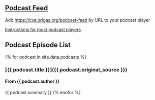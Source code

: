 ## [Podcast Feed](https://cva.origas.org/podcast-feed)
Add https://cva.origas.org/podcast-feed by URL to your podcast player

[Instructions for most podcast players](https://medium.com/@joshmuccio/how-to-manually-add-a-rss-feed-to-your-podcast-app-on-desktop-ios-android-478d197a3770)

## Podcast Episode List
{% for podcast in site.data.podcasts %}
### [{{ podcast.title }}]({{ podcast.original_source }})
#### From {{ podcast.author }}
{{ podcast.summary }}
{% endfor %}